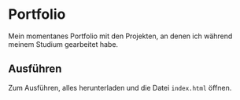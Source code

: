 # Portfolio

Mein momentanes Portfolio mit den Projekten, an denen ich während meinem Studium gearbeitet habe. 

## Ausführen
Zum Ausführen, alles herunterladen und die Datei `index.html` öffnen.